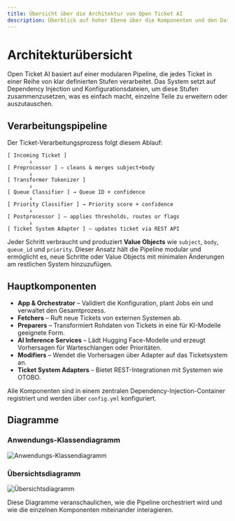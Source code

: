 ```yaml
---
title: Übersicht über die Architektur von Open Ticket AI
description: Überblick auf hoher Ebene über die Komponenten und den Datenfluss in Open Ticket AI.
---
```


# Architekturübersicht

Open Ticket AI basiert auf einer modularen Pipeline, die jedes Ticket in einer Reihe von klar definierten Stufen verarbeitet. Das System setzt auf Dependency Injection und Konfigurationsdateien, um diese Stufen zusammenzusetzen, was es einfach macht, einzelne Teile zu erweitern oder auszutauschen.

## Verarbeitungspipeline

Der Ticket-Verarbeitungsprozess folgt diesem Ablauf:

```
[ Incoming Ticket ]
       ↓
[ Preprocessor ] — cleans & merges subject+body
       ↓
[ Transformer Tokenizer ]
       ↓
[ Queue Classifier ] → Queue ID + confidence
       ↓
[ Priority Classifier ] → Priority score + confidence
       ↓
[ Postprocessor ] — applies thresholds, routes or flags
       ↓
[ Ticket System Adapter ] — updates ticket via REST API
```

Jeder Schritt verbraucht und produziert **Value Objects** wie `subject`, `body`, `queue_id` und `priority`. Dieser Ansatz hält die Pipeline modular und ermöglicht es, neue Schritte oder Value Objects mit minimalen Änderungen am restlichen System hinzuzufügen.

## Hauptkomponenten

- **App & Orchestrator** – Validiert die Konfiguration, plant Jobs ein und verwaltet den Gesamtprozess.
- **Fetchers** – Ruft neue Tickets von externen Systemen ab.
- **Preparers** – Transformiert Rohdaten von Tickets in eine für KI-Modelle geeignete Form.
- **AI Inference Services** – Lädt Hugging Face-Modelle und erzeugt Vorhersagen für Warteschlangen oder Prioritäten.
- **Modifiers** – Wendet die Vorhersagen über Adapter auf das Ticketsystem an.
- **Ticket System Adapters** – Bietet REST-Integrationen mit Systemen wie OTOBO.

Alle Komponenten sind in einem zentralen Dependency-Injection-Container registriert und werden über `config.yml` konfiguriert.

## Diagramme

### Anwendungs-Klassendiagramm
![Anwendungs-Klassendiagramm](/images/application_class_diagram.png)

### Übersichtsdiagramm
![Übersichtsdiagramm](/images/overview.png)

Diese Diagramme veranschaulichen, wie die Pipeline orchestriert wird und wie die einzelnen Komponenten miteinander interagieren.